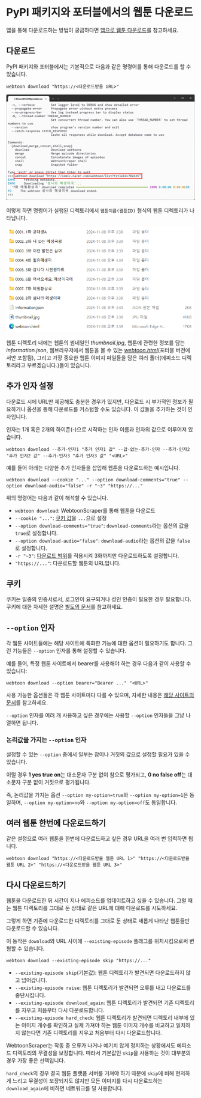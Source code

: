 # PyPI 패키지와 포터블에서의 웹툰 다운로드

앱을 통해 다운로드하는 방법이 궁금하다면 [앱으로 웹툰 다운로드](./3-downloading-app.md)를 참고하세요.

## 다운로드

PyPI 패키지와 포터블에서는 기본적으로 다음과 같은 명령어를 통해 다운로드를 할 수 있습니다.

```console
webtoon download "https://<다운로드받을 URL>"
```
![downloading_portable](image/downloading/downloading_portable.png)

이렇게 하면 명령어가 실행된 디렉토리에서 `웹툰이름(웹툰ID)` 형식의 웹툰 디렉토리가 나타납니다.

![webtoon_directory](image/downloading/webtoon_directory.png)

웹툰 디렉토리 내에는 웹툰의 썸네일인 *thumbnail.jpg*, 웹툰에 관련한 정보를 담는 *information.json*,
웹브라우저에서 웹툰을 볼 수 있는 [*webtoon.html*](./viewer.md)(포터블 버전에서만 포함됨), 그리고 가장 중요한 웹툰 이미지 파일들을 담은 여러 폴더(에피소드 디렉토리라고 부르겠습니다.)들이 있습니다.

## 추가 인자 설정

다운로드 시에 URL만 제공해도 충분한 경우가 있지만, 다운로드 시 부가적인 정보가 필요하거나 옵션을 통해 다운로드를 커스텀할 수도 있습니다.
이 값들을 추가하는 것이 인자입니다.

인자는 1개 혹은 2개의 하이픈(-)으로 시작하는 인자 이름과 인자의 값으로 이루어져 있습니다.

```
webtoon download --추가-인자1 "추가 인자1 값" --값-없는-추가-인자 --추가-인자2 "추가 인자2 값" --추가-인자3 "추가 인자3 값" "<URL>"
```

예를 들어 아래는 다양한 추가 인자들을 삽입해 웹툰을 다운로드하는 예시입니다.

```
webtoon download --cookie "..." --option download-comments="true" --option download-audio="false" -r "~3" "https://..."
```

위의 명령어는 다음과 같이 해석할 수 있습니다.

* `webtoon download`: WebtoonScraper를 통해 웹툰을 다운로드
* `--cookie "..."`: [쿠키 값](#쿠키)을 `...`으로 설정
* `--option download-comments="true"`: `download-comments`라는 옵션의 값을 `true`로 설정합니다.
* `--option download-audio="false"`: `download-audio`라는 옵션의 값을 `false`로 설정합니다.
* `-r "~3"`: [다운로드 범위](90-download-range.md#적용)를 적용시켜  3화까지만 다운로드하도록 설정합니다.
* `"https://..."`: 다운로드할 웹툰의 URL입니다.

## 쿠키

쿠키는 일종의 인증서로서, 로그인이 요구되거나 성인 인증이 필요한 경우 필요합니다.
쿠키에 대한 자세한 설명은 [별도의 문서](04-cookie.md)를 참고하세요.

## `--option` 인자

각 웹툰 사이트들에는 해당 사이트에 특화한 기능에 대한 옵션이 필요하기도 합니다.
그런 기능들은 `--option` 인자를 통해 설정할 수 있습니다.

예를 들어, 특정 웹툰 사이트에서 bearer를 사용해야 하는 경우 다음과 같이 사용할 수 있습니다:

```console
webtoon download --option bearer="Bearer ..." "<URL>"
```

사용 가능한 옵션들은 각 웹툰 사이트마다 다를 수 있으며, 자세한 내용은 [해당 사이트의 문서](10-platforms.md)를 참고하세요.

`--option` 인자를 여러 개 사용하고 싶은 경우에는 사용할 `--option` 인자들을 그냥 나열하면 됩니다.

### 논리값을 가지는 `--option` 인자

설정할 수 있는 `--option` 중에서 일부는 참이나 거짓의 값으로 설정할 필요가 있을 수 있습니다.

이럴 경우 **1 yes true on**는 대소문자 구분 없이 참으로 평가되고, **0 no false off**는 대소문자 구분 없이 거짓으로 평가됩니다.

즉, 논리값을 가지는 옵션 `--option my-option=true`와 `--option my-option=1`은 동일하며,
`--option my-option=no`와 `--option my-option=off`도 동일합니다.

## 여러 웹툰 한번에 다운로드하기

같은 설정으로 여러 웹툰을 한번에 다운로드하고 싶은 경우 URL을 여러 번 입력하면 됩니다.

```console
webtoon download "https://<다운로드받을 웹툰 URL 1>" "https://<다운로드받을 웹툰 URL 2>" "https://<다운로드받을 웹툰 URL 3>"
```

## 다시 다운로드하기

웹툰을 다운로드한 뒤 시간이 지나 에피소드를 업데이트하고 싶을 수 있습니다.
그럴 때는 웹툰 디렉토리를 그대로 둔 상태로 같은 URL에 대해 다운로드를 시도하세요.

그렇게 하면 기존에 다운로드한 디렉토리를 그대로 둔 상태로 새롭게 나타난 웹툰들만 다운로드할 수 있습니다.

이 동작은 `download`와 URL 사이에 `--existing-episode` 플래그를 위치시킴으로써 변형할 수 있습니다.

```console
webtoon download --existing-episode skip "https://..."
```

* `--existing-episode skip`(기본값): 웹툰 디렉토리가 발견되면 다운로드하지 않고 넘어갑니다.
* `--existing-episode raise`: 웹툰 디렉토리가 발견되면 오류를 내고 다운로드를 중단시킵니다.
* `--existing-episode download_again`: 웹툰 디렉토리가 발견되면 기존 디렉토리를 지우고 처음부터 다시 다운로드합니다.
* `--existing-episode hard_check`: 웹툰 디렉토리가 발견되면 디렉토리 내부에 있는 이미지 개수를 확인하고 실제 가져야 하는 웹툰 이미지 개수를 비교하고 일치하지 않는다면 기존 디렉토리를 지우고 처음부터 다시 다운로드합니다.

WebtoonScraper는 작동 중 오류가 나거나 예기치 않게 정지하는 상황에서도 에피소드 디렉토리의 무결성을 보장합니다.
따라서 기본값인 `skip`을 사용하는 것이 대부분의 경우 가장 좋은 선택입니다.

`hard_check`의 경우 결국 웹툰 플랫폼 서버를 거쳐야 하기 때문에 `skip`에 비해 현저하게 느리고 무결성이 보장되지도 않지만 모든 이미지를 다시 다운로드하는 `download_again`에 비하면 네트워크를 덜 사용합니다.
